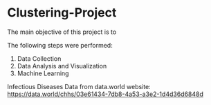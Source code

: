 # Clustering-Project
The main objective of this project is to 

The following steps were performed:
1. Data Collection
2. Data Analysis and Visualization
3. Machine Learning

Infectious Diseases Data from data.world website: https://data.world/chhs/03e61434-7db8-4a53-a3e2-1d4d36d6848d
